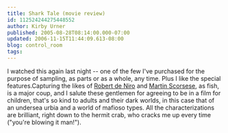 ```yaml
---
title: Shark Tale (movie review)
id: 112524244275448552
author: Kirby Urner
published: 2005-08-28T08:14:00.000-07:00
updated: 2006-11-15T11:44:09.613-08:00
blog: control_room
tags: 
---
```


I watched this again last night -- one of the few I've purchased for the purpose of sampling, as parts or as a whole, any time.  Plus I like the special features.Capturing the likes of [Robert de Niro](http://www.imdb.com/name/nm0000134/) and [Martin Scorsese](http://www.imdb.com/name/nm0000217/), as fish, is a major coup, and I salute these gentlemen for agreeing to be in a film for children, that's so kind to adults and their dark worlds, in this case that of an undersea urbia and a world of mafioso types. All the characterizations are brilliant, right down to the hermit crab, who cracks me up every time ("you're blowing it man!").